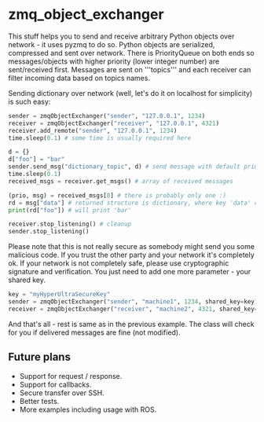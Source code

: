 # zmq_object_exchanger
This stuff helps you to send and receive arbitrary Python objects over network - it uses pyzmq to do so. Python objects are serialized, compressed and sent over network. There is PriorityQueue on both ends so messages/objects with higher priority (lower integer number) are sent/received first. Messages are sent on '''topics''' and each receiver can filter incoming data based on topics names.

Sending dictionary over network (well, let's do it on localhost for simplicity) is such easy:

```python
sender = zmqObjectExchanger("sender", "127.0.0.1", 1234)
receiver = zmqObjectExchanger("receiver", "127.0.0.1", 4321)
receiver.add_remote("sender", "127.0.0.1", 1234)
time.sleep(0.1) # some time is usually required here

d = {}
d["foo"] = "bar"
sender.send_msg("dictionary_topic", d) # send message with default priority (topic doesn't matter in this case)
time.sleep(0.1)
received_msgs = receiver.get_msgs() # array of received messages

(prio, msg) = received_msgs[0] # there is probably only one :)
rd = msg["data"] # returned structure is dictionary, where key 'data' contains actual message
print(rd["foo"]) # will print 'bar'

receiver.stop_listening() # cleanup
sender.stop_listening()
```

Please note that this is not really secure as somebody might send you some malicious code. If you trust the other party and your network it's completely ok. If your network is not completely safe, please use cryptographic signature and verification. You just need to add one more parameter - your shared key.

```python
key = "myHyperUltraSecureKey"
sender = zmqObjectExchanger("sender", "machine1", 1234, shared_key=key) 
receiver = zmqObjectExchanger("receiver", "machine2", 4321, shared_key=key)

```
And that's all - rest is same as in the previous example. The class will check for you if delivered messages are fine (not modified).

## Future plans

* Support for request / response.
* Support for callbacks.
* Secure transfer over SSH.
* Better tests.
* More examples including usage with ROS.
